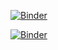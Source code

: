 [![Binder](https://mybinder.org/badge_logo.svg)](https://mybinder.org/v2/gh/c-0-j-0-c/python_and_sql_binder/final?labpath=explore_python_and_db.ipynb)

[![Binder](https://mybinder.org/badge_logo.svg)](https://mybinder.org/v2/gh/c-0-j-0-c/python_and_sql_binder/final?labpath=MATH1061_Lesson_0.ipynb.ipynb)
